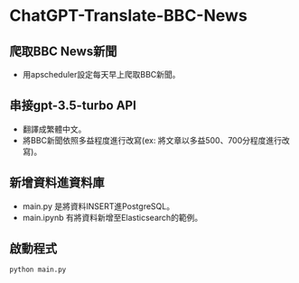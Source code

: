 # ChatGPT-Translate-BBC-News
## 爬取BBC News新聞
* 用apscheduler設定每天早上爬取BBC新聞。

## 串接gpt-3.5-turbo API
* 翻譯成繁體中文。
* 將BBC新聞依照多益程度進行改寫(ex: 將文章以多益500、700分程度進行改寫)。

## 新增資料進資料庫
* main.py 是將資料INSERT進PostgreSQL。
* main.ipynb 有將資料新增至Elasticsearch的範例。

## 啟動程式
```
python main.py
```